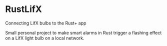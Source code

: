 # RustLifX
Connecting LifX bulbs to the Rust+ app

Small personal project to make smart alarms in Rust trigger a flashing effect on a LifX light bulb on a local network.
